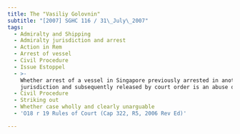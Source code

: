```yaml
---
title: The "Vasiliy Golovnin"
subtitle: "[2007] SGHC 116 / 31\_July\_2007"
tags:
  - Admiralty and Shipping
  - Admiralty jurisdiction and arrest
  - Action in Rem
  - Arrest of vessel
  - Civil Procedure
  - Issue Estoppel
  - >-
    Whether arrest of a vessel in Singapore previously arrested in another
    jurisdiction and subsequently released by court order is an abuse of process
  - Civil Procedure
  - Striking out
  - Whether case wholly and clearly unarguable
  - 'O18 r 19 Rules of Court (Cap 322, R5, 2006 Rev Ed)'

---
```


